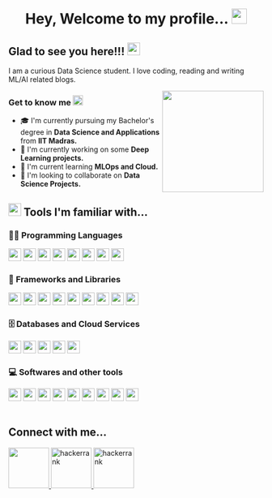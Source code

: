 <h1 align="center">
    Hey, Welcome to my profile... <img src="https://media.giphy.com/media/hvRJCLFzcasrR4ia7z/giphy.gif" width="30px">
</h1>

## Glad to see you here!!! <img src="https://media0.giphy.com/media/hof5uMY0nBwxyjY9S2/giphy.gif?cid=ecf05e47ulcs98soshh09riypf22t8106mz8vdk1b7laza7i&ep=v1_stickers_search&rid=giphy.gif&ct=g" width="25">

I am a curious Data Science student. I love coding, reading and writing ML/AI related blogs.

<img align="right" src="https://media.tenor.com/NOYF3f82b_gAAAAC/programmer.gif" height="200px">

### Get to know me <img src="https://media0.giphy.com/media/hof5uMY0nBwxyjY9S2/giphy.gif?cid=ecf05e47ulcs98soshh09riypf22t8106mz8vdk1b7laza7i&ep=v1_stickers_search&rid=giphy.gif&ct=g" width="20">

- 🎓 I'm currently pursuing my Bachelor's degree in **Data Science and Applications** from **IIT Madras.**
- 🔭 I'm currently working on some **Deep Learning projects.**
- 🌱 I'm current learning **MLOps and Cloud.**
- 👯 I'm looking to collaborate on **Data Science Projects.**

## <img src="https://img.icons8.com/office/256/maintenance.png" width="25px"> Tools I'm familiar with...

### 👨‍💻 Programming Languages

<span>
    <img src="https://img.shields.io/badge/Python-1e405e?style=flat&logo=python&logoColor=white" height="25px">
    <img src="https://img.shields.io/badge/Bash-121011.svg?logo=gnu-bash&logoColor=white" height="25px">
    <img src="https://img.shields.io/badge/HTML-dd4b25?style=flat&logo=html5&logoColor=white" height="25px">
    <img src="https://img.shields.io/badge/CSS-254bdd?style=flat&logo=css3&logoColor=white" height="25px">
    <img src="https://img.shields.io/badge/JavaScript-fcdc00?style=flat&logo=javascript&logoColor=black" height="25px">
    <img src="https://img.shields.io/badge/Java-3a75b0?style=flat&logo=openjdk&logoColor=white" height="25px">
    <img src="https://img.shields.io/badge/Markdown-3d9ee8?style=flat&logo=markdown&logoColor=white" height="25px">
    <img src="https://custom-icon-badges.herokuapp.com/badge/SQL-3b71a8.svg?logo=database&logoColor=white" height="25px">
</span>

### 🧰 Frameworks and Libraries

<span>
    <img src="https://img.shields.io/badge/Numpy-113f4f?style=flat&logo=numpy&logoColor=white" height="25px">
    <img src="https://img.shields.io/badge/Pandas-130654?style=flat&logo=pandas&logoColor=white" height="25px">
    <img src="https://img.shields.io/badge/Flask-white?style=flat&logo=flask&logoColor=black" height="25px">
    <img src="https://img.shields.io/badge/SciKit Learn-ff9c34?style=flat&logo=scikitlearn&logoColor=white" height="25px">
    <img src="https://img.shields.io/badge/Vue.js-42b883?style=flat&logo=Vue.js&logoColor=white" height="25px">
    <img src="https://img.shields.io/badge/Bootstrap-722ef9?style=flat&logo=bootstrap&logoColor=white" height="25px">
    <img src="https://img.shields.io/badge/PYTORCH-black?style=flat&logo=pytorch&logoColor=white" height="25px"> 
    <img src="https://img.shields.io/badge/Keras-d00000?style=flat&logo=keras&logoColor=white" height="25px">
    <img src="https://img.shields.io/badge/Tensorflow-ff7c00?style=flat&logo=tensorflow&logoColor=white" height="25px">
</span>

### 🗄️ Databases and Cloud Services

<span>
    <img src="https://img.shields.io/badge/PostgreSQL-336791?style=flat&logo=postgresql&logoColor=white" height="25px">
    <img src="https://img.shields.io/badge/SQLite-044a64?style=flat&logo=sqlite&logoColor=white" height="25px">
    <img src="https://img.shields.io/badge/Redis-d2352a?style=flat&logo=redis&logoColor=white" height="25px">
    <img src="https://img.shields.io/badge/Heroku-430098?style=flat&logo=heroku&logoColor=white" height="25px">
    <img src="https://img.shields.io/badge/Streamlit-ff4b4b?style=flat&logo=streamlit&logoColor=white" height="25px">
</span>

### 💻 Softwares and other tools

<span>
    <img src="https://img.shields.io/badge/Visual Studio Code-0066b8?style=flat&logo=visualstudiocode&logoColor=white" height="25px">
    <img src="https://img.shields.io/badge/Postman-ff6c37?style=flat&logo=postman&logoColor=white" height="25px">
    <img src="https://img.shields.io/badge/Docker-003f8c?style=flat&logo=docker&logoColor=white" height="25px">
    <img src="https://img.shields.io/badge/Git-f44d27?style=flat&logo=git&logoColor=white" height="25px">
    <img src="https://img.shields.io/badge/GitHub-0d1116?style=flat&logo=github&logoColor=white" height="25px">
    <img src="https://img.shields.io/badge/Colab-f9ab00?style=flat&logo=googlecolab&logoColor=white" height="25px">
    <img src="https://img.shields.io/badge/Jupyter-f37726?style=flat&logo=jupyter&logoColor=white" height="25px">
    <img src="https://img.shields.io/badge/Celery-a9cc54?style=flat&logo=celery&logoColor=black" height="25px">
    <img src="https://img.shields.io/badge/OBS Studio-1a191a?style=flat&logo=obsstudio&logoColor=white" height="25px">
</span>
<br>
<br>

## Connect with me...
<p align="left">
    <a href="https://www.linkedin.com/in/nidhishkumar">
        <img src="https://img.icons8.com/fluency/256/linkedin.png" height="80px">
    </a>
    <a href="https://www.hackerrank.com/nidhish_22k">
        <img alt="hackerrank" src="https://img.icons8.com/external-tal-revivo-shadow-tal-revivo/256/external-hackerrank-is-a-technology-company-that-focuses-on-competitive-programming-logo-shadow-tal-revivo.png" height="80px">
    </a>
    <a href="mailto:nidhish.22k@gmail.com">
        <img alt="hackerrank" src="https://img.icons8.com/fluency/256/gmail-new.png" height="80px">
    </a>
</p>
